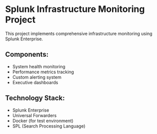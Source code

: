 # Splunk Infrastructure Monitoring Project

This project implements comprehensive infrastructure monitoring using Splunk Enterprise.

## Components:
- System health monitoring
- Performance metrics tracking
- Custom alerting system
- Executive dashboards

## Technology Stack:
- Splunk Enterprise
- Universal Forwarders
- Docker (for test environment)
- SPL (Search Processing Language)
